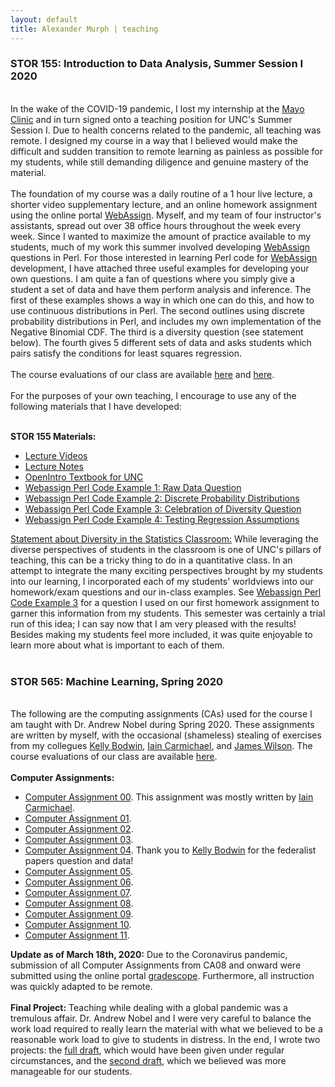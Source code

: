 ```yaml
---
layout: default
title: Alexander Murph | teaching
---
```

<div class="teaching">
    <h3>STOR 155: Introduction to Data Analysis, Summer Session I 2020</h3><br>
    In the wake of the COVID-19 pandemic, I lost my internship at the <a href="https://www.mayoclinic.org/">Mayo Clinic</a> and in turn signed onto a teaching position for UNC's Summer Session I.  Due to health concerns related to the pandemic, all teaching was remote.  I designed my course in a way that I believed would make the difficult and sudden transition to remote learning as painless as possible for my students, while still demanding diligence and genuine mastery of the material.  <br><br>
    The foundation of my course was a daily routine of a 1 hour live lecture, a shorter video supplementary lecture, and an online homework assignment using the online portal <a href="https://www.webassign.net">WebAssign</a>.  Myself, and my team of four instructor's assistants, spread out over 38 office hours throughout the week every week.  Since I wanted to maximize the amount of practice available to my students, much of my work this summer involved developing <a href="https://www.webassign.net">WebAssign</a> questions in Perl.  For those interested in learning Perl code for <a href="https://www.webassign.net">WebAssign</a> development, I have attached three useful examples for developing your own questions.  I am quite a fan of questions where you simply give a student a set of data and have them perform analysis and inference.  The first of these examples shows a way in which one can do this, and how to use continuous distributions in Perl.  The second outlines using discrete probability distributions in Perl, and includes my own implementation of the Negative Binomial CDF.  The third is a diversity question (see statement below). The fourth gives 5 different sets of data and asks students which pairs satisfy the conditions for least squares regression. <br><br>
    The course evaluations of our class are available <a id="raw-url" href="https://raw.githubusercontent.com/sirmurphalot/sirmurphalot.github.io/master/assests/Murph Alexander - STOR 155-005 2203 CAS Individual Report Summer I 2020_c407c154-1a3e-4fbd-a850-f33625d7358fen-US.pdf">here</a> and <a id="raw-url" href="https://raw.githubusercontent.com/sirmurphalot/sirmurphalot.github.io/master/assests/Murph Alexander - STOR 155-004 2203 CAS Individual Report Summer I 2020_2c06db02-678e-4bdb-a4f3-2d15ea02f230en-US.pdf">here</a>.<br><br>
    For the purposes of your own teaching, I encourage to use any of the following materials that I have developed: <br><br>

<strong>STOR 155 Materials:</strong>
<ul>
    <li>
    <a href="https://www.youtube.com/channel/UCCg_CkJFa3iPa50KpXdpzAA?view_as=subscriber">Lecture Videos</a>
  </li>
    <li>
    <a href="https://drive.google.com/drive/folders/1nzJR6PWMwxhsXJUN6t1Z3SeYpHmYgJU_?usp=sharing">Lecture Notes</a>
  </li>
    <li>
    <a href="https://drive.google.com/file/d/0B2lwGKhIFjYYX1pJelpHa0NMUWM/view">OpenIntro Textbook for UNC</a>
  </li>
    <li>
    <a id="raw-url" href="https://raw.githubusercontent.com/sirmurphalot/sirmurphalot.github.io/master/_assignments/Perl1.txt">Webassign Perl Code Example 1: Raw Data Question</a>
  </li>
    <li>
    <a id="raw-url" href="https://raw.githubusercontent.com/sirmurphalot/sirmurphalot.github.io/master/_assignments/Perl2.txt">Webassign Perl Code Example 2: Discrete Probability Distributions</a>
  </li>
    <li>
    <a id="raw-url" href="https://raw.githubusercontent.com/sirmurphalot/sirmurphalot.github.io/master/_assignments/Perl3.txt">Webassign Perl Code Example 3: Celebration of Diversity Question</a>
  </li>
    <li>
    <a id="raw-url" href="https://raw.githubusercontent.com/sirmurphalot/sirmurphalot.github.io/master/_assignments/Perl4.txt">Webassign Perl Code Example 4: Testing Regression Assumptions</a>
  </li>
    </ul>
    <u>Statement about Diversity in the Statistics Classroom:</u> While leveraging the diverse perspectives of students in the classroom is one of UNC's pillars of teaching, this can be a tricky thing to do in a quantitative class.  In an attempt to integrate the many exciting perspectives brought by my students into our learning, I incorporated each of my students' worldviews into our homework/exam questions and our in-class examples.  See <a id="raw-url" href="https://raw.githubusercontent.com/sirmurphalot/sirmurphalot.github.io/master/_assignments/Perl1.txt">Webassign Perl Code Example 3</a> for a question I used on our first homework assignment to garner this information from my students.  This semester was certainly a trial run of this idea; I can say now that I am very pleased with the results!  Besides making my students feel more included, it was quite enjoyable to learn more about what is important to each of them.
    <br>
    <br>
<h3>STOR 565: Machine Learning, Spring 2020</h3><br>
    The following are the computing assignments (CAs) used for the course I am taught with Dr. Andrew Nobel during Spring 2020.  These assignments are written by myself, with the occasional (shameless) stealing of exercises from my collegues <a href="https://www.kelly-bodwin.com/">Kelly Bodwin</a>,  <a href="https://idc9.github.io/">Iain Carmichael</a>, and <a href="http://jdwilson-statistics.com/">James Wilson</a>.  The course evaluations of our class are available <a id="raw-url" href="https://raw.githubusercontent.com/sirmurphalot/sirmurphalot.github.io/master/assests/STOR565_StudentFeedback.pdf">here</a>.  <br>
    <br>
    <strong>Computer Assignments:</strong>
<ul>
    <li>
    <a id="raw-url" href="https://raw.githubusercontent.com/sirmurphalot/sirmurphalot.github.io/master/_assignments/CA00.zip">Computer Assignment 00</a>.  This assignment was mostly written by <a href="https://idc9.github.io/">Iain Carmichael</a>.
  </li>
  <li>
    <a id="raw-url" href="https://raw.githubusercontent.com/sirmurphalot/sirmurphalot.github.io/master/_assignments/CA01.zip">Computer Assignment 01</a>.
  </li>
  <li>
    <a id="raw-url" href="https://raw.githubusercontent.com/sirmurphalot/sirmurphalot.github.io/master/_assignments/CA02.zip">Computer Assignment 02</a>.
  </li>
    <li>
    <a id="raw-url" href="https://raw.githubusercontent.com/sirmurphalot/sirmurphalot.github.io/master/_assignments/CA03.zip">Computer Assignment 03</a>.
  </li>
    <li>
    <a id="raw-url" href="https://raw.githubusercontent.com/sirmurphalot/sirmurphalot.github.io/master/_assignments/CA04.zip">Computer Assignment 04</a>.  Thank you to <a href="https://www.kelly-bodwin.com/">Kelly Bodwin</a> for the federalist papers question and data!
  </li>
    <li>
    <a id="raw-url" href="https://raw.githubusercontent.com/sirmurphalot/sirmurphalot.github.io/master/_assignments/CA05.zip">Computer Assignment 05</a>.
  </li>
    <li>
    <a id="raw-url" href="https://raw.githubusercontent.com/sirmurphalot/sirmurphalot.github.io/master/_assignments/CA06.zip">Computer Assignment 06</a>.
  </li>
    <li>
    <a id="raw-url" href="https://raw.githubusercontent.com/sirmurphalot/sirmurphalot.github.io/master/_assignments/CA07.zip">Computer Assignment 07</a>.
  </li>
    <li>
    <a id="raw-url" href="https://raw.githubusercontent.com/sirmurphalot/sirmurphalot.github.io/master/_assignments/CA08.zip">Computer Assignment 08</a>.
  </li>
    <li>
    <a id="raw-url" href="https://raw.githubusercontent.com/sirmurphalot/sirmurphalot.github.io/master/_assignments/CA09.zip">Computer Assignment 09</a>.
  </li>
    <li>
    <a id="raw-url" href="https://raw.githubusercontent.com/sirmurphalot/sirmurphalot.github.io/master/_assignments/CA10.zip">Computer Assignment 10</a>.
  </li>
    <li>
    <a id="raw-url" href="https://raw.githubusercontent.com/sirmurphalot/sirmurphalot.github.io/master/_assignments/CA11.zip">Computer Assignment 11</a>.
  </li>
  </ul>
<b>Update as of March 18th, 2020:</b>
    Due to the Coronavirus pandemic, submission of all Computer Assignments from CA08 and onward were submitted using the online portal <a href="https://www.gradescope.com/">gradescope</a>.  Furthermore, all instruction was quickly adapted to be remote.
<br>
<br>  
<b>Final Project:</b>
    Teaching while dealing with a global pandemic was a tremulous affair.  Dr. Andrew Nobel and I were very careful to balance the work load required to really learn the material with what we believed to be a reasonable work load to give to students in distress.  In the end, I wrote two projects: the <a id="raw-url" href="https://raw.githubusercontent.com/sirmurphalot/sirmurphalot.github.io/master/_assignments/Final_Project_Original.pdf">full draft</a>, which would have been given under regular circumstances, and the <a id="raw-url" href="https://raw.githubusercontent.com/sirmurphalot/sirmurphalot.github.io/master/_assignments/Final_Project_Updated.pdf">second draft</a>, which we believed was more manageable for our students.
<br>
<!--
<h3>Peer-reviewed Conferences</h3>
<ul>
  <li>
    <a href="https://scholar.google.com/citations?user=nPuXokoAAAAJ&hl=en">Mining Approximate Acyclic Schemes from Relations Abstract</a><br>
    Batya Kenig, Pranay Mundra, Guna Prasaad, Babak Salimi, Dan Suciu<br>
    <i>To appear in SIGMOD 2020</i>
  </li>
  <br>
  <li>
    <a href="https://arxiv.org/pdf/1803.11328.pdf">Scaling Ordered Stream Processing on Shared-Memory Multicores</a><br>
    Guna Prasaad, G. Ramalingam, Kaushik Rajan<br>
    <i> Proc. BIRTE 2019 (VLDB Workshop)</i> 
  </li>
  <br>
  <li>
    <a href="{{site.url}}assets/faster-cpr-sigmod19.pdf">Concurrent Prefix Recovery: Performing CPR on a Database</a><br>
    Guna Prasaad, Badrish Chandramouli, Donald Kossman<br>
    <i>Proc. SIGMOD 2019</i> <b> (Best of SIGMOD 2019) </b> <br>
  </li>
  <br>
  <li>
    <a href="https://dl.acm.org/citation.cfm?id=3275564">FASTER: An Embedded Concurrent Key-Value Store for State Management</a><br>
    Badrish Chandramouli, Guna Prasaad, Donald Kossmann, Justin Levandoski, James Hunter, Mike Barnett <br>
    <i> Proc. VLDB 2018 (Demo) </i> <br>
  </li>
  <br>
  <li>
    <a href="https://dl.acm.org/citation.cfm?id=3196898">FASTER: A Concurrent Key-Value Store with In-Place Updates</a><br>
    Badrish Chandramouli, Guna Prasaad, Donald Kossmann, Justin Levandoski, James Hunter, Mike Barnett <br>
    <i> Proc. SIGMOD 2018 </i> <br>
  </li>
  <br>
  <li>
  <a href="http://rd.springer.com/chapter/10.1007%2F978-3-319-18117-2_16">Automated Linguistic Personalization of Targeted Marketing Messages Mining User-generated Text on Social Media</a> <br>
    Rishiraj Saha Roy, Aishwarya Padmakumar, Guna Prasaad Jeganthan, Ponnurangam Kumaraguru <br>
  <i>Proc. CICLing 2015, Springer LNCS</i> <b>(Best Paper)</b> <br>
  </li>
</ul>
<br>
  <h3>Patents</h3>
<ul>
  <li>
    <a href="https://www.microsoft.com/en-us/research/project/faster/">FASTER Key-Value Store System</a><br>
    Badrish Chandramouli, Guna Prasaad, Donald Kossmann, Justin Levandoski, James Hunter, Mike Barnett <br>
    <i> USPTO Appl. No. 15/917,352, filed on 9 Mar 2018</i>
  </li>
  <br>
  <li>
  <a href="http://www.freepatentsonline.com/y2016/0171560.html">Linguistic Personalization of Messages for Targeted Campaigns</a> <br>
    Rishiraj Saha Roy, Guna Prasaad Jeganathan, Aishwarya Padmakumar, Ponnurangam Kumaraguru <br>
  <i>USPTO Appl. No. 14/566,181, filed on 10 Dec 2014</i>
  </li>
</ul>
-->
</div>
